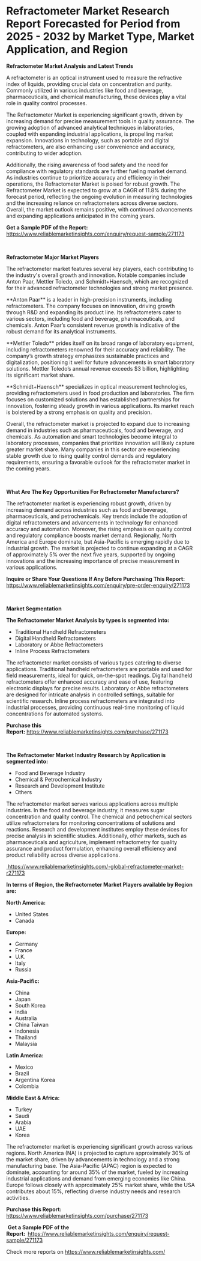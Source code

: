 <p><h1>Refractometer Market Research Report Forecasted for Period from 2025 -  2032 by Market Type, Market Application, and Region</h1></p><p><strong>Refractometer Market Analysis and Latest Trends</strong></p>
<p><p>A refractometer is an optical instrument used to measure the refractive index of liquids, providing crucial data on concentration and purity. Commonly utilized in various industries like food and beverage, pharmaceuticals, and chemical manufacturing, these devices play a vital role in quality control processes.</p><p>The Refractometer Market is experiencing significant growth, driven by increasing demand for precise measurement tools in quality assurance. The growing adoption of advanced analytical techniques in laboratories, coupled with expanding industrial applications, is propelling market expansion. Innovations in technology, such as portable and digital refractometers, are also enhancing user convenience and accuracy, contributing to wider adoption.</p><p>Additionally, the rising awareness of food safety and the need for compliance with regulatory standards are further fueling market demand. As industries continue to prioritize accuracy and efficiency in their operations, the Refractometer Market is poised for robust growth. The Refractometer Market is expected to grow at a CAGR of 11.8% during the forecast period, reflecting the ongoing evolution in measuring technologies and the increasing reliance on refractometers across diverse sectors. Overall, the market outlook remains positive, with continued advancements and expanding applications anticipated in the coming years.</p></p>
<p><strong>Get a Sample PDF of the Report:&nbsp;</strong> <a href="https://www.reliablemarketinsights.com/enquiry/request-sample/271173?utm_campaign=2389&utm_medium=2&utm_source=Github&utm_content=ia&utm_term=21022025&utm_id=refractometer">https://www.reliablemarketinsights.com/enquiry/request-sample/271173</a></p>
<p>&nbsp;</p>
<p><strong>Refractometer Major Market Players</strong></p>
<p><p>The refractometer market features several key players, each contributing to the industry's overall growth and innovation. Notable companies include Anton Paar, Mettler Toledo, and Schmidt+Haensch, which are recognized for their advanced refractometer technologies and strong market presence.</p><p>**Anton Paar** is a leader in high-precision instruments, including refractometers. The company focuses on innovation, driving growth through R&D and expanding its product line. Its refractometers cater to various sectors, including food and beverage, pharmaceuticals, and chemicals. Anton Paar’s consistent revenue growth is indicative of the robust demand for its analytical instruments.</p><p>**Mettler Toledo** prides itself on its broad range of laboratory equipment, including refractometers renowned for their accuracy and reliability. The company’s growth strategy emphasizes sustainable practices and digitalization, positioning it well for future advancements in smart laboratory solutions. Mettler Toledo’s annual revenue exceeds $3 billion, highlighting its significant market share.</p><p>**Schmidt+Haensch** specializes in optical measurement technologies, providing refractometers used in food production and laboratories. The firm focuses on customized solutions and has established partnerships for innovation, fostering steady growth in various applications. Its market reach is bolstered by a strong emphasis on quality and precision.</p><p>Overall, the refractometer market is projected to expand due to increasing demand in industries such as pharmaceuticals, food and beverage, and chemicals. As automation and smart technologies become integral to laboratory processes, companies that prioritize innovation will likely capture greater market share. Many companies in this sector are experiencing stable growth due to rising quality control demands and regulatory requirements, ensuring a favorable outlook for the refractometer market in the coming years.</p></p>
<p>&nbsp;</p>
<p><strong>What Are The Key Opportunities For Refractometer Manufacturers?</strong></p>
<p><p>The refractometer market is experiencing robust growth, driven by increasing demand across industries such as food and beverage, pharmaceuticals, and petrochemicals. Key trends include the adoption of digital refractometers and advancements in technology for enhanced accuracy and automation. Moreover, the rising emphasis on quality control and regulatory compliance boosts market demand. Regionally, North America and Europe dominate, but Asia-Pacific is emerging rapidly due to industrial growth. The market is projected to continue expanding at a CAGR of approximately 5% over the next five years, supported by ongoing innovations and the increasing importance of precise measurement in various applications.</p></p>
<p><strong>Inquire or Share Your Questions If Any Before Purchasing This Report:</strong> <a href="https://www.reliablemarketinsights.com/enquiry/pre-order-enquiry/271173?utm_campaign=2389&utm_medium=2&utm_source=Github&utm_content=ia&utm_term=21022025&utm_id=refractometer">https://www.reliablemarketinsights.com/enquiry/pre-order-enquiry/271173</a></p>
<p>&nbsp;</p>
<p><strong>Market Segmentation</strong></p>
<p><strong>The Refractometer Market Analysis by types is segmented into:</strong></p>
<p><ul><li>Traditional Handheld Refractometers</li><li>Digital Handheld Refractometers</li><li>Laboratory or Abbe Refractometers</li><li>Inline Process Refractometers</li></ul></p>
<p><p>The refractometer market consists of various types catering to diverse applications. Traditional handheld refractometers are portable and used for field measurements, ideal for quick, on-the-spot readings. Digital handheld refractometers offer enhanced accuracy and ease of use, featuring electronic displays for precise results. Laboratory or Abbe refractometers are designed for intricate analysis in controlled settings, suitable for scientific research. Inline process refractometers are integrated into industrial processes, providing continuous real-time monitoring of liquid concentrations for automated systems.</p></p>
<p><strong>Purchase this Report:&nbsp;</strong><a href="https://www.reliablemarketinsights.com/purchase/271173?utm_campaign=2389&utm_medium=2&utm_source=Github&utm_content=ia&utm_term=21022025&utm_id=refractometer">https://www.reliablemarketinsights.com/purchase/271173</a></p>
<p>&nbsp;</p>
<p><strong>The Refractometer Market Industry Research by Application is segmented into:</strong></p>
<p><ul><li>Food and Beverage Industry</li><li>Chemical & Petrochemical Industry</li><li>Research and Development Institute</li><li>Others</li></ul></p>
<p><p>The refractometer market serves various applications across multiple industries. In the food and beverage industry, it measures sugar concentration and quality control. The chemical and petrochemical sectors utilize refractometers for monitoring concentrations of solutions and reactions. Research and development institutes employ these devices for precise analysis in scientific studies. Additionally, other markets, such as pharmaceuticals and agriculture, implement refractometry for quality assurance and product formulation, enhancing overall efficiency and product reliability across diverse applications.</p></p>
<p><a href="https://www.reliablemarketinsights.com/-global-refractometer-market-r271173?utm_campaign=2389&utm_medium=2&utm_source=Github&utm_content=ia&utm_term=21022025&utm_id=refractometer">&nbsp;https://www.reliablemarketinsights.com/-global-refractometer-market-r271173</a></p>
<p><strong>In terms of Region, the Refractometer Market Players available by Region are:</strong></p>
<p>
    <p> <strong> North America: </strong>
        <ul>
            <li>United States</li>
            <li>Canada</li>
        </ul>
        </p> 
    <p> <strong> Europe: </strong>
        <ul>
            <li>Germany</li>
            <li>France</li>
            <li>U.K.</li>
            <li>Italy</li>
            <li>Russia</li>
        </ul>
        </p> 
    <p> <strong> Asia-Pacific: </strong>
        <ul>
            <li>China</li>
            <li>Japan</li>
            <li>South Korea</li>
            <li>India</li>
            <li>Australia</li>
            <li>China Taiwan</li>
            <li>Indonesia</li>
            <li>Thailand</li>
            <li>Malaysia</li>
        </ul>
        </p> 
    <p> <strong> Latin America: </strong>
        <ul>
            <li>Mexico</li>
            <li>Brazil</li>
            <li>Argentina Korea</li>
            <li>Colombia</li>
        </ul>
        </p> 
    <p> <strong> Middle East & Africa: </strong>
        <ul>
            <li>Turkey</li>
            <li>Saudi</li>
            <li>Arabia</li>
            <li>UAE</li>
            <li>Korea</li>
        </ul>
    </p>
    </p>
<p><p>The refractometer market is experiencing significant growth across various regions. North America (NA) is projected to capture approximately 30% of the market share, driven by advancements in technology and a strong manufacturing base. The Asia-Pacific (APAC) region is expected to dominate, accounting for around 35% of the market, fueled by increasing industrial applications and demand from emerging economies like China. Europe follows closely with approximately 25% market share, while the USA contributes about 15%, reflecting diverse industry needs and research activities.</p></p>
<p><strong>Purchase this Report: </strong><a href="https://www.reliablemarketinsights.com/purchase/271173?utm_campaign=2389&utm_medium=2&utm_source=Github&utm_content=ia&utm_term=21022025&utm_id=refractometer">https://www.reliablemarketinsights.com/purchase/271173</a></p>
<p>&nbsp;<strong>Get a Sample PDF of the Report:&nbsp;&nbsp;</strong><a href="https://www.reliablemarketinsights.com/enquiry/request-sample/271173?utm_campaign=2389&utm_medium=2&utm_source=Github&utm_content=ia&utm_term=21022025&utm_id=refractometer">https://www.reliablemarketinsights.com/enquiry/request-sample/271173</a></p>
<p><strong></strong></p>
<p>Check more reports on <a href="https://www.reliablemarketinsights.com/?utm_campaign=2389&utm_medium=2&utm_source=Github&utm_content=ia&utm_term=21022025&utm_id=refractometer">https://www.reliablemarketinsights.com/</a></p>